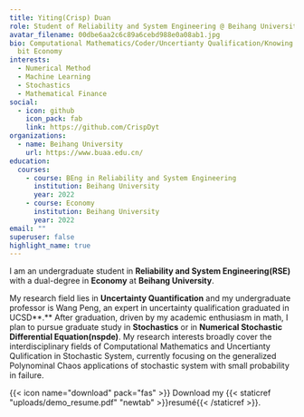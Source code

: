 ```yaml
---
title: Yiting(Crisp) Duan
role: Student of Reliability and System Engineering @ Beihang University
avatar_filename: 00dbe6aa2c6c89a6cebd988e0a08ab1.jpg
bio: Computational Mathematics/Coder/Uncertianty Qualification/Knowing a little
  bit Economy
interests:
  - Numerical Method
  - Machine Learning
  - Stochastics
  - Mathematical Finance
social:
  - icon: github
    icon_pack: fab
    link: https://github.com/CrispDyt
organizations:
  - name: Beihang University
    url: https://www.buaa.edu.cn/
education:
  courses:
    - course: BEng in Reliability and System Engineering
      institution: Beihang University
      year: 2022
    - course: Economy
      institution: Beihang University
      year: 2022
email: ""
superuser: false
highlight_name: true
---
```

I am an undergraduate student in **Reliability and System Engineering(RSE)** with a dual-degree in **Economy** at **Beihang University**.

My research field lies in **Uncertainty Quantification** and my undergraduate professor is Wang Peng, an expert in uncertainty qualification graduated in UCSD**.** After graduation, driven by my academic enthusiasm in math, I plan to pursue graduate study in **Stochastics** or in **Numerical Stochastic Differential Equation(nspde)**. My research interests broadly cover the interdisciplinary fields of Computational Mathematics and Uncertianty Qulification in Stochastic System, currently focusing on the generalized Polynominal Chaos applications of stochastic system with small probability in failure.

{{< icon name="download" pack="fas" >}} Download my {{< staticref "uploads/demo_resume.pdf" "newtab" >}}resumé{{< /staticref >}}.
